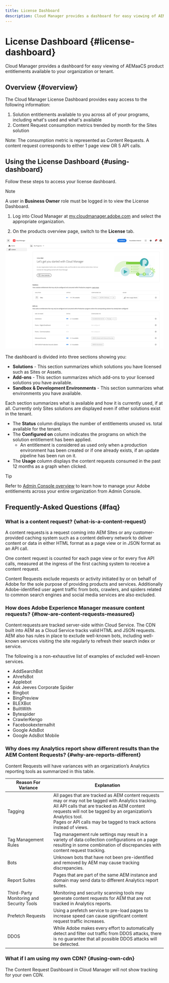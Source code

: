 ```yaml
---
title: License Dashboard
description: Cloud Manager provides a dashboard for easy viewing of AEMaaCS product entitlements available to your organization or tenant.
---
```


# License Dashboard {#license-dashboard}

Cloud Manager provides a dashboard for easy viewing of AEMaaCS product entitlements available to your organization or tenant.

## Overview {#overview}

The Cloud Manager License Dashboard provides easy access to the following information:

1. Solution entitlements available to you across all of your programs, including what's used and what's available
1. Content Request consumption metrics trended by month for the Sites solution

Note: The consumption metric is represented as Content Requests. A content request corresponds to either 1 page view OR 5 API calls.

## Using the License Dashboard {#using-dashboard}

Follow these steps to access your license dashboard.

>[!NOTE]
>
>A user in **Business Owner** role must be logged in to view the License Dashboard.

1. Log into Cloud Manager at [my.cloudmanager.adobe.com](https://my.cloudmanager.adobe.com/) and select the appropriate organization.

1. On the products overview page, switch to the **License** tab.

![License Dashboard](assets/license-dashboard.png)

The dashboard is divided into three sections showing you:

* **Solutions** - This section summarizes which solutions you have licensed such as Sites or Assets.
* **Add-ons** - This section summarizes which add-ons to your licensed solutions you have available.
* **Sandbox &amp; Development Environments** - This section summarizes what environments you have available.

Each section summarizes what is available and how it is currently used, if at all. Currently only Sites solutions are displayed even if other solutions exist in the tenant.

* The **Status** column displays the number of entitlements unused vs. total available for the tenant.
* The **Configured on** column indicates the programs on which the solution entitlement has been applied.
  * An entitlement is considered as used only when a production environment has been created or if one already exists, if an update pipeline has been run on it. 
* The **Usage** column displays the content requests consumed in the past 12 months as a graph when clicked.

>[!TIP]
>
>Refer to [Admin Console overview](https://helpx.adobe.com/enterprise/using/admin-console.html) to learn how to manage your Adobe entitlements across your entire organization from Admin Console.

## Frequently-Asked Questions {#faq}

### What is a content request? {what-is-a-content-request}

A content requests is a request coming into AEM Sites or any customer-provided caching system  such as a content delivery network to deliver content or data in either HTML format as a page view or in JSON format as an API call.

One content request is counted for each page view or for every five API calls, measured at the ingress of the first caching system to receive a content request.

Content Requests exclude requests or activity initiated by or on behalf of Adobe for the sole purpose of providing products and services. Additionally Adobe-identified user agent traffic from bots, crawlers, and spiders related to common search engines and social media services are also excluded.

### How does Adobe Experience Manager measure content requests? {#how-are-content-requests-measured}

Content requests are tracked server-side within Cloud Service. The CDN built into AEM as a Cloud Service tracks valid HTML and JSON requests. AEM also has rules in place to exclude well-known bots, including well-known services visiting the site regularly to refresh their search index or service.

The following is a non-exhaustive list of examples of excluded well-known services.

* AddSearchBot 
* AhrefsBot 
* Applebot 
* Ask Jeeves Corporate Spider 
* Bingbot 
* BingPreview 
* BLEXBot 
* BuiltWith 
* Bytespider 
* CrawlerKengo 
* Facebookexternalhit 
* Google AdsBot 
* Google AdsBot Mobile 

### Why does my Analytics report show different results than the AEM Content Requests? {#why-are-reports-different}

Content Requests will have variances with an organization’s Analytics reporting tools as summarized in this table.

|Reason For Variance|Explanation|
|---|---|
|Tagging|All pages that are tracked as AEM content requests may or may not be tagged with Analytics tracking.<br>All API calls that are tracked as AEM content requests will not be tagged by an organization’s Analytics tool.<br>Pages or API calls may be tagged to track actions instead of views.|
|Tag Management Rules|Tag management rule settings may result in a variety of data collection configurations on a page resulting in some combination of discrepancies with content request tracking.|
|Bots|Unknown bots that have not been pre-identified and removed by AEM may cause tracking discrepancies.|
|Report Suites|Pages that are part of the same AEM instance and domain may send data to different Analytics report suites.|
|Third-Party Monitoring and Security Tools|Monitoring and security scanning tools may generate content requests for AEM that are not tracked in Analytics reports.|
|Prefetch Requests|Using a prefetch service to pre-load pages to increase speed can cause significant content request traffic increases.|
|DDOS|While Adobe makes every effort to automatically detect and filter out traffic from DDOS attacks, there is no guarantee that all possible DDOS attacks will be detected.|

### What if I am using my own CDN? {#using-own-cdn}

The Content Request Dashboard in Cloud Manager will not show tracking for your own CDN.
